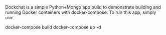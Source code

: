 Dockchat is a simple Python+Mongo app build to demonstrate building and running Docker containers with docker-compose.
To run this app, simply run:

docker-compose build
docker-compose up -d

